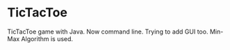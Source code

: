 # TicTacToe
TicTacToe game with Java. Now command line. Trying to add GUI too. Min-Max Algorithm is used. 
